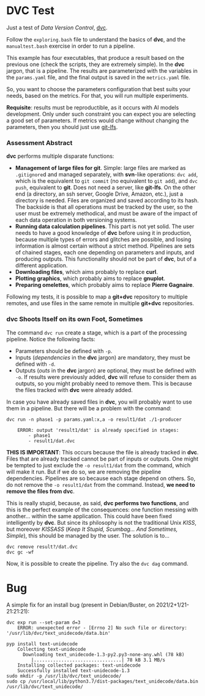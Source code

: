 # DVC Test

Just a test of _Data Version Control_, [dvc](https://dvc.org/).

Follow the `exploring.bash` file to understand the basics of **dvc**, and the `manualtest.bash` exercise in order to run a pipeline.

This example has four executables, that produce a result based on the previous one (check the scripts, they are extremely simple). In the **dvc** jargon, that is a pipeline. The results are parameterized with the variables in the `params.yaml` file, and the final output is saved in the `metrics.yaml` file.

So, you want to choose the parameters configuration that best suits your needs, based on the metrics. For that, you will run multiple experiments.

**Requisite**: results must be reproductible, as it occurs with AI models development. Only under such constraint you can expect you are selecting a good set of parameters. If metrics would change without changing the parameters, then you should just use [git-lfs](https://git-lfs.github.com/).

### Assessment Abstract

**dvc** performs multiple disparate functions:

* **Management of large files for git**. Simple: large files are marked as `.gitignore`d and managed separately, with **svn**-like operations: `dvc add`, which is the equivalent to `git commit` (no equivalent to `git add`), and `dvc push`, equivalent to **git**. Does not need a server, like **git-lfs**. On the other end (a directory, an ssh server, Google Drive, Amazon, etc.), just a directory is needed. Files are organized and saved according to its hash. The backside is that all operations must be tracked by the user, so the user must be extremely methodical, and must be aware of the impact of each data operation in both versioning systems.
* **Running data calculation pipelines**. This part is not yet solid. The user needs to have a good knowledge of **dvc** before using it in production, because multiple types of errors and glitches are possible, and losing information is almost certain without a strict method. Pipelines are sets of chained stages, each one depending on parameters and inputs, and producing outputs. This functionality should not be part of **dvc**, but of a different application.
* **Downloading files**, which aims probably to replace **curl**.
* **Plotting graphics**, which probably aims to replace **gnuplot**.
* **Preparing omelettes**, which probably aims to replace **Pierre Gagnaire**.

Following my tests, it is possible to map a **git+dvc** repository to multiple remotes, and use files in the same remote in multiple **git+dvc** repositories.

### **dvc** Shoots Itself on its own Foot, Sometimes

The command `dvc run` create a stage, which is a part of the processing pipeline. Notice the following facts:

* Parameters should be defined with `-p`.
* Inputs (_dependencies_ in the **dvc** jargon) are mandatory, they must be defined with `-d`.
* Outputs (_outs_ in the **dvc** jargon) are optional, they must be defined with `-o`. If results were previously added, **dvc** will refuse to consider them as outputs, so you might probably need to remove them. This is because the files tracked with **dvc** were already added.

In case you have already saved files in **dvc**, you will probably want to use them in a pipeline. But there will be a problem with the command:
```
dvc run -n phase1 -p params.yaml:x,a -o result1/dat ./1-producer

	ERROR: output 'result1/dat' is already specified in stages:
		- phase1
		- result1/dat.dvc
```

**THIS IS IMPORTANT**: This occurs because the file is already tracked in **dvc**. Files that are already tracked cannot be part of inputs or outputs. One might be tempted to just exclude the `-o result1/dat` from the command, which will make it run. But if we do so, we are removing the pipeline dependencies. Pipelines are so because each stage depend on others. So, do not remove the `-o result1/dat` from the command. Instead, **we need to remove the files from dvc**.

This is really stupid, because, as said, **dvc performs two functions**, and this is the perfect example of the consequences: one function messing with another... within the same application. This could have been fixed intelligently by **dvc**. But since its philosophy is not the traditional Unix _KISS_, but moreover _KISSASS_ (_Keep It Stupid, Scumbag... And Sometimes, Simple_), this should be managed by the user. The solution is to...

```
dvc remove result?/dat.dvc
dvc gc -wf
```
Now, it is possible to create the pipeline. Try also the `dvc dag` command.

# Bug

A simple fix for an install bug (present in Debian/Buster, on 2021/2+1/21-21:21:21):

```
dvc exp run --set-param d=3
	ERROR: unexpected error - [Errno 2] No such file or directory: '/usr/lib/dvc/text_unidecode/data.bin'

pyp install text-unidecode
	Collecting text-unidecode
	  Downloading text_unidecode-1.3-py2.py3-none-any.whl (78 kB)
	     |................................| 78 kB 3.1 MB/s
	Installing collected packages: text-unidecode
	Successfully installed text-unidecode-1.3
sudo mkdir -p /usr/lib/dvc/text_unidecode/
sudo cp /usr/local/lib/python3.7/dist-packages/text_unidecode/data.bin /usr/lib/dvc/text_unidecode/
```

